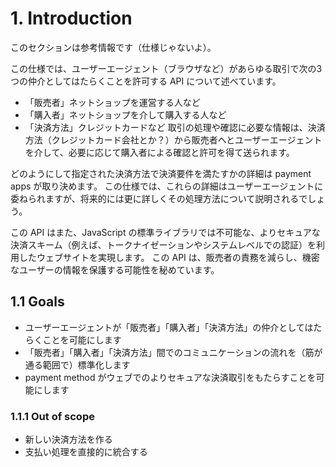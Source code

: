 # 1. Introduction

このセクションは参考情報です（仕様じゃないよ）。

この仕様では、ユーザーエージェント（ブラウザなど）があらゆる取引で次の3つの仲介としてはたらくことを許可する API について述べています。
* 「販売者」ネットショップを運営する人など
* 「購入者」ネットショップを介して購入する人など
* 「決済方法」クレジットカードなど
取引の処理や確認に必要な情報は、決済方法（クレジットカード会社とか？）から販売者へとユーザーエージェントを介して、必要に応じて購入者による確認と許可を得て送られます。

どのようにして指定された決済方法で決済要件を満たすかの詳細は payment apps が取り決めます。
この仕様では、これらの詳細はユーザーエージェントに委ねられますが、将来的には更に詳しくその処理方法について説明されるでしょう。

この API はまた、JavaScript の標準ライブラリでは不可能な、よりセキュアな決済スキーム（例えば、トークナイゼーションやシステムレベルでの認証）を利用したウェブサイトを実現します。
この API は、販売者の責務を減らし、機密なユーザーの情報を保護する可能性を秘めています。

## 1.1 Goals

* ユーザーエージェントが「販売者」「購入者」「決済方法」の仲介としてはたらくことを可能にします
* 「販売者」「購入者」「決済方法」間でのコミュニケーションの流れを（筋が通る範囲で）標準化します
* payment method がウェブでのよりセキュアな決済取引をもたらすことを可能にします

### 1.1.1 Out of scope

* 新しい決済方法を作る
* 支払い処理を直接的に統合する
